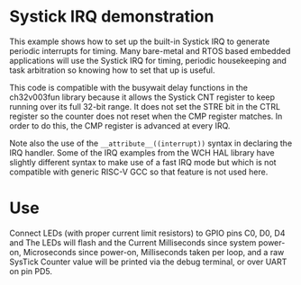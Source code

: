 # Systick IRQ demonstration
This example shows how to set up the built-in Systick IRQ to generate periodic
interrupts for timing. Many bare-metal and RTOS based embedded applications will
use the Systick IRQ for timing, periodic housekeeping and task arbitration so
knowing how to set that up is useful.

This code is compatible with the busywait delay functions in the ch32v003fun
library because it allows the Systick CNT register to keep running over its full
32-bit range. It does not set the STRE bit in the CTRL register so the counter
does not reset when the CMP register matches. In order to do this, the CMP register
is advanced at every IRQ.

Note also the use of the  `__attribute__((interrupt))` syntax in declaring the
IRQ handler. Some of the IRQ examples from the WCH HAL library have slightly
different syntax to make use of a fast IRQ mode but which is not compatible with
generic RISC-V GCC so that feature is not used here.

# Use
Connect LEDs (with proper current limit resistors) to GPIO pins C0, D0, D4 and
The LEDs will flash and the Current Milliseconds since system power-on,
Microseconds since power-on, Milliseconds taken per loop, and a raw SysTick Counter
value will be printed via the debug terminal, or over UART on pin PD5.
